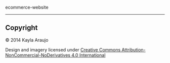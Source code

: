 ecommerce-website

---

## Copyright

© 2014 Kayla Araujo

Design and imagery licensed under [Creative Commons Attribution-NonCommercial-NoDerivatives 4.0 International](http://creativecommons.org/licenses/by-nc-nd/4.0/)

